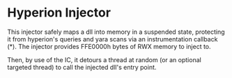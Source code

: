 # Hyperion Injector

This injector safely maps a dll into memory in a suspended state, protecting it from hyperion's queries and yara scans via an instrumentation callback (*).
The injector provides FFE0000h bytes of RWX memory to inject to.

Then, by use of the IC, it detours a thread at random (or an optional targeted thread) to call the injected dll's entry point.
